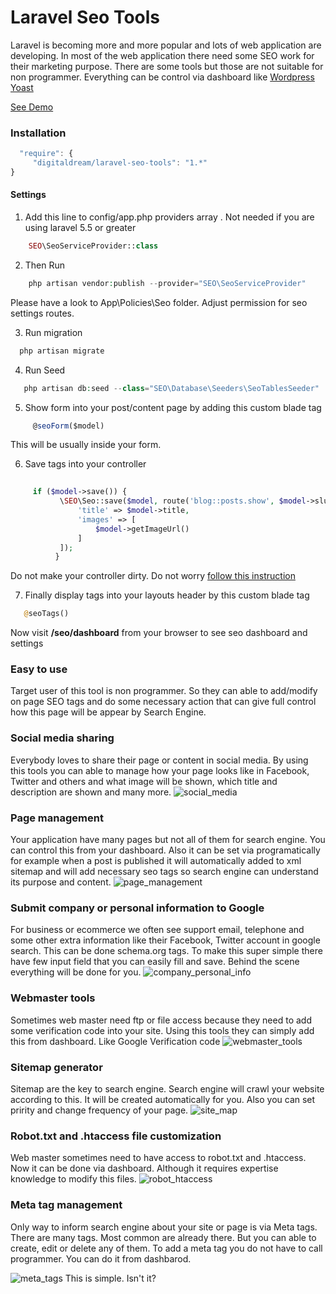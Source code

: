 # Laravel Seo Tools #
Laravel is becoming more and more popular and lots of web application are developing. In most of the web application there need some SEO work for their marketing purpose. There are some tools but those are not suitable for non programmer. Everything can be control via dashboard  like  [Wordpress Yoast](https://yoast.com/)

[See Demo](https://github.com/digitaldreams/laravel-seo-tools-demo)

### Installation ###
```javascript
  "require": { 
     "digitaldream/laravel-seo-tools": "1.*"
}
```
#### Settings ###

01. Add this line to config/app.php providers array . Not needed if you are using laravel 5.5 or greater
```php
    SEO\SeoServiceProvider::class
``` 
  
02. Then Run
```php
    php artisan vendor:publish --provider="SEO\SeoServiceProvider"
```
  Please have a look to App\Policies\Seo folder. Adjust permission for seo settings routes.
  
03. Run migration
```php 
  php artisan migrate
```
04. Run Seed
```php 
   php artisan db:seed --class="SEO\Database\Seeders\SeoTablesSeeder"
```
05. Show form into your post/content page by adding this custom blade tag
```javascript
     @seoForm($model)
```
 This will be usually inside your form. 
 
06. Save tags into your controller
 ```php
     
      if ($model->save()) {
            \SEO\Seo::save($model, route('blog::posts.show', $model->slug), [
                'title' => $model->title,
                'images' => [
                    $model->getImageUrl()
                ]
            ]);
           }
```
Do not make your controller dirty. Do not worry [follow this instruction](https://github.com/digitaldreams/laravel-seo-tools/wiki/Setup-Meta-Tag-save-in-background)

07. Finally display tags into your layouts header by this custom blade tag
```php
   @seoTags()
```

Now visit **/seo/dashboard** from your browser to see seo dashboard and settings

### Easy to use ###
Target user of this tool is non programmer. So they can able to add/modify on page SEO tags and do some necessary action that can give full control how this page will be appear by Search Engine. 

### Social media sharing ###
Everybody loves to share their page or content in social media. By using this tools you can able to manage how your page looks like in Facebook, Twitter and others and what image will be shown, which title and description are shown and many more. 
<img src="https://image.ibb.co/e2yAzT/social_media.png" alt="social_media" border="0">

### Page management ###
Your application have many pages but not all of them for search engine. You can control this from your dashboard. 
Also it can be set via programatically for example when a post is published it will automatically added to xml sitemap and will add necessary seo tags so search engine can understand its purpose and content. 
<img src="https://image.ibb.co/j8Jom8/page_management.png" alt="page_management" border="0">

### Submit company or personal information to Google ###
 For business or ecommerce we often see support email, telephone and some other extra information like their Facebook, Twitter account in google search. This can be done schema.org tags. To make this super simple there have few input field that you can easily fill and save. 
Behind the scene everything will be done for you. 
<img src="https://image.ibb.co/frTceT/company_personal_info.png" alt="company_personal_info" border="0">

### Webmaster tools ###
Sometimes web master need ftp or file access because they need to add some verification code into your site. Using this tools they can simply add this from dashboard. Like Google Verification code
<img src="https://image.ibb.co/mUkZR8/webmaster_tools.png" alt="webmaster_tools" border="0">
### Sitemap generator ###
Sitemap are the key to search engine. Search engine will crawl your website according to this. It will be created automatically for you. Also you can set pririty and change frequency of your page. 
<img src="https://image.ibb.co/jQGKto/site_map.png" alt="site_map" border="0">


### Robot.txt and .htaccess file customization ###
Web master sometimes need to have access to robot.txt and .htaccess. Now it can be done via dashboard. Although it requires expertise knowledge to modify this files. 
<img src="https://image.ibb.co/hM3ceT/robot_htaccess.png" alt="robot_htaccess" border="0">

### Meta tag management ###
Only way to inform search engine about your site or page is via Meta tags. There are many tags. Most common are already there. But you can able to create, edit or delete any of them. To add a meta tag you do not have to call programmer. You can do it from dashbarod. 

<img src="https://image.ibb.co/meMkYo/meta_tags.png" alt="meta_tags" border="0">
This is simple. Isn't it?

